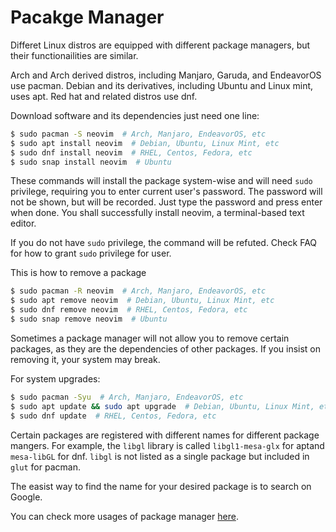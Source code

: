 # Pacakge Manager 

Differet Linux distros are equipped with different package managers, but their functionailities are similar. 

Arch and Arch derived distros, including Manjaro, Garuda, and EndeavorOS use pacman.
Debian and its derivatives, including Ubuntu and Linux mint, uses apt. 
Red hat and related distros use dnf. 

Download software and its dependencies just need one line:

```sh
$ sudo pacman -S neovim  # Arch, Manjaro, EndeavorOS, etc
$ sudo apt install neovim  # Debian, Ubuntu, Linux Mint, etc
$ sudo dnf install neovim  # RHEL, Centos, Fedora, etc
$ sudo snap install neovim  # Ubuntu
```

These commands will install the package system-wise and will need `sudo` privilege, requiring you to enter current user's password.
The password will not be shown, but will be recorded.
Just type the password and press enter when done. 
You shall successfully install neovim, a terminal-based text editor.

If you do not have `sudo` privilege, the command will be refuted. 
Check FAQ for how to grant `sudo` privilege for user.

This is how to remove a package

```sh
$ sudo pacman -R neovim  # Arch, Manjaro, EndeavorOS, etc 
$ sudo apt remove neovim  # Debian, Ubuntu, Linux Mint, etc 
$ sudo dnf remove neovim  # RHEL, Centos, Fedora, etc
$ sudo snap remove neovim  # Ubuntu
```

Sometimes a package manager will not allow you to remove certain packages, as they are the dependencies of other packages.
If you insist on removing it, your system may break.

For system upgrades:

```sh
$ sudo pacman -Syu  # Arch, Manjaro, EndeavorOS, etc 
$ sudo apt update && sudo apt upgrade  # Debian, Ubuntu, Linux Mint, etc 
$ sudo dnf update  # RHEL, Centos, Fedora, etc
```

Certain packages are registered with different names for different package mangers.
For example, the `libgl` library is called `libgl1-mesa-glx` for aptand `mesa-libGL` for dnf. 
`libgl` is not listed as a single package but included in `glut` for pacman. 

The easist way to find the name for your desired package is to search on Google.

You can check more usages of package manager [here](https://wiki.archlinux.org/title/Pacman/Rosetta).

